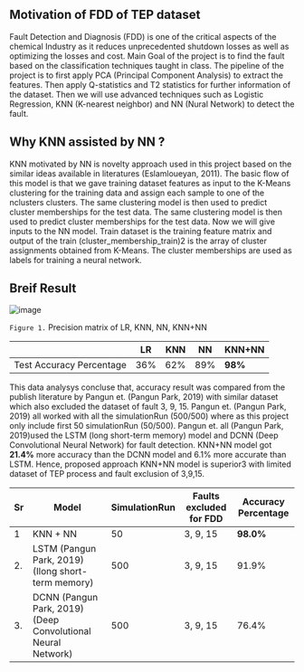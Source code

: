 ## Motivation of FDD of TEP dataset 
Fault Detection and Diagnosis (FDD) is one of the critical aspects of the chemical Industry as it reduces unprecedented shutdown losses as well as optimizing the losses and cost. Main Goal of the project is to find the fault based on the classification techniques taught in class. The pipeline of the project is to first apply PCA (Principal Component Analysis) to extract the features. Then apply Q-statistics and T2 statistics for further information of the dataset. Then we will use advanced techniques such as Logistic Regression, KNN (K-nearest neighbor) and NN (Nural Network) to detect the fault.
## Why KNN assisted by NN ?
KNN motivated by NN is novelty approach used in this project based on the similar ideas available in literatures (Eslamloueyan, 2011). The basic flow of this model is that we gave training dataset features as input to the K-Means clustering for the training data and assign each sample to one of the nclusters clusters. The same clustering model is then used to predict cluster memberships for the test data. The same clustering model is then used to predict cluster memberships for the test data. Now we will give inputs to the NN model. Train dataset is the training feature matrix and output of the train (cluster_membership_train)2 is the array of cluster assignments obtained from K-Means. The cluster memberships are used as labels for training a neural network.
## Breif Result 
![image](https://github.com/AbhiChauhan07/Fault-detection-in-Tennessee-Eastman-Process-TEP-with-K-Nearest-Neighbor-assisted-by-Neural-Network/assets/156859411/bb7ad06e-a9b5-4505-91fc-c4d0888e1705)

`Figure 1.` Precision matrix of LR, KNN, NN, KNN+NN

|                         | LR | KNN | NN | KNN+NN |
|-------------------------| -- | --- | -- | ------ |
|Test Accuracy Percentage |36% |62% |89% |**98%**|

This data analysys concluse that, accuracy result was compared from the publish literature by Pangun et. (Pangun Park, 2019) with similar dataset which also excluded the dataset of fault 3, 9, 15. Pangun et. (Pangun Park, 2019) all worked with all the simulationRun (500/500) where as this project only include first 50 simulationRun (50/500). Pangun et. all (Pangun Park, 2019)used the LSTM (long short-term memory) model and DCNN (Deep Convolutional Neural Network) for fault detection. KNN+NN model got **21.4%** more accuracy than the DCNN model and 6.1% more accurate than LSTM. Hence, proposed approach KNN+NN model is superior3 with limited dataset of TEP process and fault exclusion of 3,9,15.

| Sr | Model | SimulationRun | Faults excluded for FDD | Accuracy Percentage |
| -- | ----- | ------------- | ----------------------- | ------------------- |
|1 | KNN + NN |50 |3, 9, 15|**98.0%**|
|2. |LSTM (Pangun Park, 2019) (Ilong short-term memory) | 500 | 3, 9, 15 | 91.9% |
|3.| DCNN (Pangun Park, 2019) (Deep Convolutional Neural Network) | 500 | 3, 9, 15 | 76.4%|
